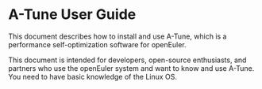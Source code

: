 # A-Tune User Guide

This document describes how to install and use A-Tune, which is a performance self-optimization software for openEuler.

This document is intended for developers, open-source enthusiasts, and partners who use the openEuler system and want to know and use A-Tune. You need to have basic knowledge of the Linux OS.

